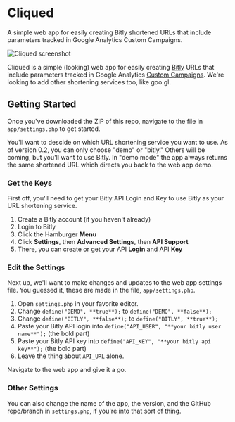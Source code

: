 # Cliqued
A simple web app for easily creating Bitly shortened URLs that include parameters tracked in Google Analytics Custom Campaigns.

![Cliqued screenshot](https://jdmdigital.co/cliqued/cliqued-screenshot.png)

Cliqued is a simple (looking) web app for easily creating [Bitly](https://bitly.com/) URLs that include parameters tracked in Google Analytics [Custom Campaigns](https://support.google.com/analytics/answer/1033863).  We're looking to add other shortening services too, like goo.gl.

## Getting Started
Once you've downloaded the ZIP of this repo, navigate to the file in `app/settings.php` to get started.

You'll want to descide on which URL shortening service you want to use.  As of version 0.2, you can only choose "demo" or "bitly."  Others will be coming, but you'll want to use Bitly.  In "demo mode" the app always returns the same shortened URL which directs you back to the web app demo.

### Get the Keys
First off, you'll need to get your Bitly API Login and Key to use Bitly as your URL shortening service.

1. Create a Bitly account (if you haven't already)
2. Login to Bitly
3. Click the Hamburger **Menu**
4. Click **Settings**, then **Advanced Settings**, then **API Support**
5. There, you can create or get your API **Login** and API **Key**

### Edit the Settings
Next up, we'll want to make changes and updates to the web app settings file.  You guessed it, these are made in the file, `app/settings.php`.

1. Open `settings.php` in your favorite editor.
2. Change `define("DEMO", **true**);` to `define("DEMO", **false**);`
3. Change `define("BITLY", **false**);` to `define("BITLY", **true**);`
4. Paste your Bitly API login into `define("API_USER", "**your bitly user name**");` (the bold part)
5. Paste your Bitly API key into `define("API_KEY", "**your bitly api key**");` (the bold part)
6. Leave the thing about `API_URL` alone.

Navigate to the web app and give it a go.

### Other Settings
You can also change the name of the app, the version, and the GitHub repo/branch in `settings.php`, if you're into that sort of thing.

